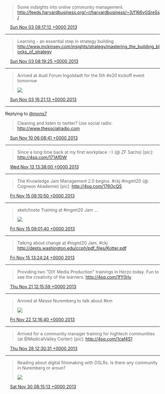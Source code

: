 > Some indsights into online community management. http://feeds.harvardbusiness.org/~r/harvardbusiness/~3/f166yGSreSs/

<img src="media/tweet.ico" width="12" /> [Sun Nov 03 08:17:12 +0000 2013](https://twitter.com/SimonDueckert/status/396913940938383360)

----

> Learning - an essential step in strategy building http://www.mckinsey.com/insights/strategy/mastering_the_building_blocks_of_strategy

<img src="media/tweet.ico" width="12" /> [Sun Nov 03 08:19:25 +0000 2013](https://twitter.com/SimonDueckert/status/396914496822067200)

----

> Arrived at Audi Forum Ingolstadt for the 5th #e20 kickoff event tomorrow 
> 
> ![](http://t.co/rBVs8e4P3W)

<img src="media/tweet.ico" width="12" /> [Sun Nov 03 16:21:13 +0000 2013](https://twitter.com/SimonDueckert/status/397035748278689792)

----

Replying to [@mons7](https://twitter.com/mons7/status/399146165758722048)

> Cleaning and listen to twitter? Use social radio: http://www.thesocialradio.com

<img src="media/tweet.ico" width="12" /> [Sun Nov 10 06:08:41 +0000 2013](https://twitter.com/SimonDueckert/status/399418314365353984)

----

> Since a long time back at my first workplace :-) (@ ZF Sachs) [pic]: http://4sq.com/171AfDW

<img src="media/tweet.ico" width="12" /> [Wed Nov 13 13:38:00 +0000 2013](https://twitter.com/SimonDueckert/status/400618553453576192)

----

> The Knowledge Jam Management 2.0 begins. #ckj #mgmt20 (@ Cogneon Akademie) [pic]: http://4sq.com/176OcQS

<img src="media/tweet.ico" width="12" /> [Fri Nov 15 08:10:50 +0000 2013](https://twitter.com/SimonDueckert/status/401260992258408448)

----

> sketchnote Training at #mgmt20 Jam ... 
> 
> ![](http://t.co/VhKOyWPx6p)

<img src="media/tweet.ico" width="12" /> [Fri Nov 15 09:01:40 +0000 2013](https://twitter.com/SimonDueckert/status/401273787142127616)

----

> Talking about change at #mgmt20 Jam. #ckj http://depts.washington.edu/ccph/pdf_files/Kotter.pdf

<img src="media/tweet.ico" width="12" /> [Fri Nov 15 13:24:24 +0000 2013](https://twitter.com/SimonDueckert/status/401339905865162752)

----

> Providing two "DIY Media Production" trainings in Herzo today. Fun to see the creativity of the learners. http://4sq.com/1fY0rlv

<img src="media/tweet.ico" width="12" /> [Thu Nov 21 12:15:59 +0000 2013](https://twitter.com/SimonDueckert/status/403497015226933248)

----

> Arrived at Messe Nuremberg to talk about #km 
> 
> ![](http://t.co/IpuSilhv7c)

<img src="media/tweet.ico" width="12" /> [Fri Nov 22 12:16:40 +0000 2013](https://twitter.com/SimonDueckert/status/403859573062524928)

----

> Arrived for a community manager training for hightech communities (at @MedicalValley Center) [pic]: http://4sq.com/1caf4S1

<img src="media/tweet.ico" width="12" /> [Thu Nov 28 12:30:31 +0000 2013](https://twitter.com/SimonDueckert/status/406037385336872960)

----

> Reading about digital filmmaking with DSLRs. Is there any community in Nuremberg or aroun? 
> 
> ![](http://t.co/yIN8awAsaq)

<img src="media/tweet.ico" width="12" /> [Sat Nov 30 08:15:13 +0000 2013](https://twitter.com/SimonDueckert/status/406697914371944448)